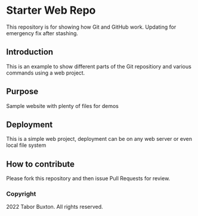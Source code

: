 # Starter Web Repo

This repository is for showing how Git and GitHub work.
Updating for emergency fix after stashing.

## Introduction

This is an example to show different parts of the Git repositiory and various commands using a web project.

## Purpose

Sample website with plenty of files for demos

## Deployment

This is a simple web project, deployment can be on any web server or even local file system

## How to contribute

Please fork this repository and then issue Pull Requests for review.

### Copyright

2022 Tabor Buxton. All rights reserved.